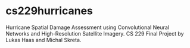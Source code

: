 # cs229hurricanes
Hurricane Spatial Damage Assessment using Convolutional Neural Networks and High-Resolution Satellite Imagery. CS 229 Final Project by Lukas Haas and Michal Skreta.
